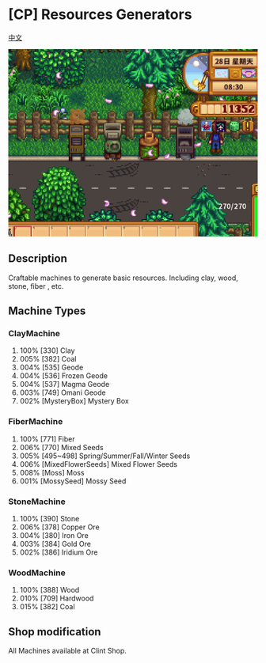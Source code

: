 ﻿# [CP] Resources Generators
[中文](Readme_zh.md)

![screenshots1.png](screenshots1.png)

## Description

Craftable machines to generate basic resources. Including clay, wood, stone, fiber , etc.

## Machine Types

### ClayMachine

1. 100% \[330] Clay 
2. 005% \[382] Coal 
3. 004% \[535] Geode 
4. 004% \[536] Frozen Geode 
5. 004% \[537] Magma Geode 
6. 003% \[749] Omani Geode 
7. 002% \[MysteryBox] Mystery Box 

### FiberMachine

1. 100% \[771] Fiber 
2. 006% \[770] Mixed Seeds 
3. 005% \[495~498] Spring/Summer/Fall/Winter Seeds 
4. 006% \[MixedFlowerSeeds] Mixed Flower Seeds 
5. 008% \[Moss] Moss 
6. 001% \[MossySeed] Mossy Seed 

### StoneMachine

1. 100% \[390] Stone 
2. 006% \[378] Copper Ore 
3. 004% \[380] Iron Ore 
4. 003% \[384] Gold Ore 
5. 002% \[386] Iridium Ore 

### WoodMachine

1. 100% \[388] Wood 
2. 010% \[709] Hardwood 
3. 015% \[382] Coal 


## Shop modification

All Machines available at Clint Shop.